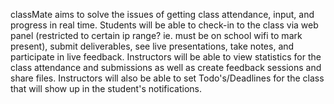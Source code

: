 classMate aims to solve the issues of getting class attendance, input, and progress in real time. Students will be able to check-in to the class via web panel (restricted to certain ip range? ie. must be on school wifi to mark present), submit deliverables, see live presentations, take notes, and participate in live feedback. Instructors will be able to view statistics for the class attendance and submissions as well as create feedback sessions and share files. Instructors will also be able to set Todo's/Deadlines for the class that will show up in the student's notifications.